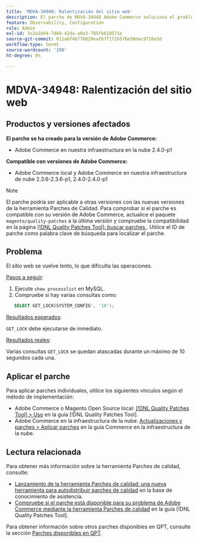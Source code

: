 ```yaml
---
title: 'MDVA-34948: Ralentización del sitio web'
description: El parche de MDVA-34948 Adobe Commerce soluciona el problema de la ralentización del sitio web. Este parche está disponible cuando está instalada la [Quality Patches Tool (QPT)](https://experienceleague.adobe.com/en/docs/commerce-operations/tools/quality-patches-tool/quality-patches-tool-to-self-serve-quality-patches) 1.1.1. El ID del parche es MDVA-34948. Tenga en cuenta que el problema se corrigió en la versión 2.4.1 de Adobe Commerce.
feature: Observability, Configuration
role: Admin
exl-id: 3c2a2d44-7d60-42da-a0a3-785fb61d571e
source-git-commit: 011a6f46f76029eaf67f172b576e58dac9710a3d
workflow-type: tm+mt
source-wordcount: '298'
ht-degree: 0%

---
```


# MDVA-34948: Ralentización del sitio web


## Productos y versiones afectados

**El parche se ha creado para la versión de Adobe Commerce:**

* Adobe Commerce en nuestra infraestructura en la nube 2.4.0-p1

**Compatible con versiones de Adobe Commerce:**

* Adobe Commerce local y Adobe Commerce en nuestra infraestructura de nube 2.3.6-2.3.6-p1, 2.4.0-2.4.0-p1

>[!NOTE]
>
>El parche podría ser aplicable a otras versiones con las nuevas versiones de la herramienta Parches de Calidad. Para comprobar si el parche es compatible con su versión de Adobe Commerce, actualice el paquete `magento/quality-patches` a la última versión y compruebe la compatibilidad en la página [[!DNL Quality Patches Tool]: buscar parches ](https://experienceleague.adobe.com/en/docs/commerce-operations/tools/quality-patches-tool/quality-patches-tool-to-self-serve-quality-patches). Utilice el ID de parche como palabra clave de búsqueda para localizar el parche.

## Problema

El sitio web se vuelve lento, lo que dificulta las operaciones.

<u>Pasos a seguir</u>:

1. Ejecute `show processlist` en MySQL.
1. Compruebe si hay varias consultas como:

```sql
   SELECT GET_LOCK(SYSTEM_CONFIG', '10');
```

<u>Resultados esperados</u>:

`GET_LOCK` debe ejecutarse de inmediato.

<u>Resultados reales</u>:

Varias consultas `GET_LOCK` se quedan atascadas durante un máximo de 10 segundos cada una.

## Aplicar el parche

Para aplicar parches individuales, utilice los siguientes vínculos según el método de implementación:

* Adobe Commerce o Magento Open Source local: [[!DNL Quality Patches Tool] > Uso](/help/tools/quality-patches-tool/usage.md) en la guía [!DNL Quality Patches Tool].
* Adobe Commerce en la infraestructura de la nube: [Actualizaciones y parches > Aplicar parches](https://experienceleague.adobe.com/docs/commerce-cloud-service/user-guide/develop/upgrade/apply-patches.html) en la guía Commerce en la infraestructura de la nube.

## Lectura relacionada

Para obtener más información sobre la herramienta Parches de calidad, consulte:

* [Lanzamiento de la herramienta Parches de calidad: una nueva herramienta para autodistribuir parches de calidad](https://experienceleague.adobe.com/en/docs/commerce-operations/tools/quality-patches-tool/quality-patches-tool-to-self-serve-quality-patches) en la base de conocimiento de asistencia.
* [Compruebe si el parche está disponible para su problema de Adobe Commerce mediante la herramienta Parches de calidad](/help/tools/quality-patches-tool/patches-available-in-qpt/check-patch-for-magento-issue-with-magento-quality-patches.md) en la guía [!DNL Quality Patches Tool].

Para obtener información sobre otros parches disponibles en QPT, consulte la sección [Parches disponibles en QPT](https://experienceleague.adobe.com/tools/commerce-quality-patches/index.html).
